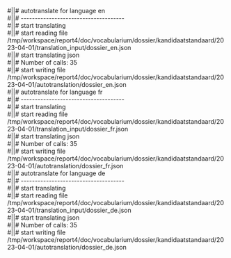 #||# autotranslate for language en  
#||# -------------------------------------  
#||# start translating  
#||# start reading file /tmp/workspace/report4/doc/vocabularium/dossier/kandidaatstandaard/2023-04-01/translation_input/dossier_en.json  
#||# start translating json  
#||# Number of calls: 35  
#||# start writing file /tmp/workspace/report4/doc/vocabularium/dossier/kandidaatstandaard/2023-04-01/autotranslation/dossier_en.json  
#||# autotranslate for language fr  
#||# -------------------------------------  
#||# start translating  
#||# start reading file /tmp/workspace/report4/doc/vocabularium/dossier/kandidaatstandaard/2023-04-01/translation_input/dossier_fr.json  
#||# start translating json  
#||# Number of calls: 35  
#||# start writing file /tmp/workspace/report4/doc/vocabularium/dossier/kandidaatstandaard/2023-04-01/autotranslation/dossier_fr.json  
#||# autotranslate for language de  
#||# -------------------------------------  
#||# start translating  
#||# start reading file /tmp/workspace/report4/doc/vocabularium/dossier/kandidaatstandaard/2023-04-01/translation_input/dossier_de.json  
#||# start translating json  
#||# Number of calls: 35  
#||# start writing file /tmp/workspace/report4/doc/vocabularium/dossier/kandidaatstandaard/2023-04-01/autotranslation/dossier_de.json  
